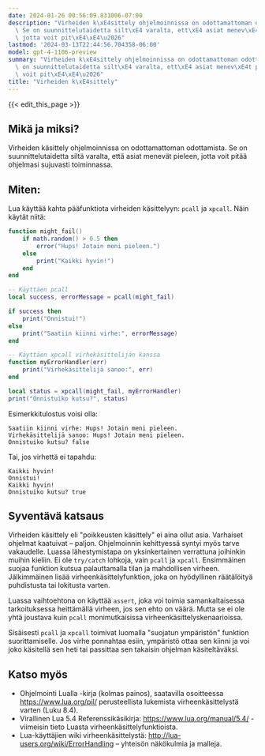 ```yaml
---
date: 2024-01-26 00:56:09.831006-07:00
description: "Virheiden k\xE4sittely ohjelmoinnissa on odottamattoman odottamista.\
  \ Se on suunnittelutaidetta silt\xE4 varalta, ett\xE4 asiat menev\xE4t pieleen,\
  \ jotta voit pit\xE4\xE4\u2026"
lastmod: '2024-03-13T22:44:56.704358-06:00'
model: gpt-4-1106-preview
summary: "Virheiden k\xE4sittely ohjelmoinnissa on odottamattoman odottamista. Se\
  \ on suunnittelutaidetta silt\xE4 varalta, ett\xE4 asiat menev\xE4t pieleen, jotta\
  \ voit pit\xE4\xE4\u2026"
title: "Virheiden k\xE4sittely"
---
```


{{< edit_this_page >}}

## Mikä ja miksi?
Virheiden käsittely ohjelmoinnissa on odottamattoman odottamista. Se on suunnittelutaidetta siltä varalta, että asiat menevät pieleen, jotta voit pitää ohjelmasi sujuvasti toiminnassa.

## Miten:
Lua käyttää kahta pääfunktiota virheiden käsittelyyn: `pcall` ja `xpcall`. Näin käytät niitä:

```lua
function might_fail()
    if math.random() > 0.5 then
        error("Hups! Jotain meni pieleen.")
    else
        print("Kaikki hyvin!")
    end
end

-- Käyttäen pcall
local success, errorMessage = pcall(might_fail)

if success then
    print("Onnistui!")
else
    print("Saatiin kiinni virhe:", errorMessage)
end

-- Käyttäen xpcall virhekäsittelijän kanssa
function myErrorHandler(err)
    print("Virhekäsittelijä sanoo:", err)
end

local status = xpcall(might_fail, myErrorHandler)
print("Onnistuiko kutsu?", status)
```

Esimerkkitulostus voisi olla:

```
Saatiin kiinni virhe: Hups! Jotain meni pieleen.
Virhekäsittelijä sanoo: Hups! Jotain meni pieleen.
Onnistuiko kutsu? false
```
Tai, jos virhettä ei tapahdu:
```
Kaikki hyvin!
Onnistui!
Kaikki hyvin!
Onnistuiko kutsu? true
```

## Syventävä katsaus
Virheiden käsittely eli "poikkeusten käsittely" ei aina ollut asia. Varhaiset ohjelmat kaatuivat – paljon. Ohjelmoinnin kehittyessä syntyi myös tarve vakaudelle. Luassa lähestymistapa on yksinkertainen verrattuna joihinkin muihin kieliin. Ei ole `try/catch` lohkoja, vain `pcall` ja `xpcall`. Ensimmäinen suojaa funktion kutsua palauttamalla tilan ja mahdollisen virheen. Jälkimmäinen lisää virheenkäsittelyfunktion, joka on hyödyllinen räätälöityä puhdistusta tai lokitusta varten.

Luassa vaihtoehtona on käyttää `assert`, joka voi toimia samankaltaisessa tarkoituksessa heittämällä virheen, jos sen ehto on väärä. Mutta se ei ole yhtä joustava kuin `pcall` monimutkaisissa virheenkäsittelyskenaarioissa.

Sisäisesti `pcall` ja `xpcall` toimivat luomalla "suojatun ympäristön" funktion suorittamiselle. Jos virhe ponnahtaa esiin, ympäristö ottaa sen kiinni ja voi joko käsitellä sen heti tai passittaa sen takaisin ohjelman käsiteltäväksi.

## Katso myös
- Ohjelmointi Lualla -kirja (kolmas painos), saatavilla osoitteessa https://www.lua.org/pil/ perusteellista lukemista virheenkäsittelystä varten (Luku 8.4).
- Virallinen Lua 5.4 Referenssikäsikirja: https://www.lua.org/manual/5.4/ - viimeisin tieto Luasta virheenkäsittelyfunktioista.
- Lua-käyttäjien wiki virheenkäsittelystä: http://lua-users.org/wiki/ErrorHandling – yhteisön näkökulmia ja malleja.
